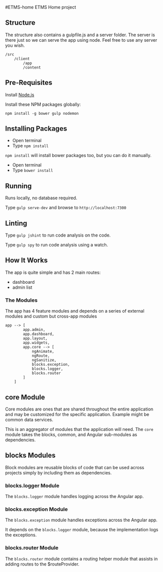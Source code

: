 #ETMS-home
ETMS Home project

## Structure
The structure also contains a gulpfile.js and a server folder. The server is there just so we can serve the app using node. Feel free to use any server you wish.

	/src
		/client
			/app
			/content

## Pre-Requisites
Install [Node.js](http://nodejs.org)

Install these NPM packages globally:

`npm install -g bower gulp nodemon`

## Installing Packages
- Open terminal
- Type `npm install`

`npm install` will install bower packages too, but you can do it manually.
- Open terminal
- Type `bower install`

## Running
Runs locally, no database required.

Type `gulp serve-dev` and browse to `http://localhost:7300`

## Linting
Type `gulp jshint` to run code analysis on the code.

Type `gulp spy` to run code analysis using a watch.

## How It Works
The app is quite simple and has 2 main routes:
- dashboard
- admin list

### The Modules
The app has 4 feature modules and depends on a series of external modules and custom but cross-app modules

```
app --> [
        app.admin,
        app.dashboard,
        app.layout,
        app.widgets,
		app.core --> [
			ngAnimate,
			ngRoute,
			ngSanitize,
			blocks.exception,
			blocks.logger,
			blocks.router
		]
    ]
```

## core Module
Core modules are ones that are shared throughout the entire application and may be customized for the specific application. Example might be common data services.

This is an aggregator of modules that the application will need. The `core` module takes the blocks, common, and Angular sub-modules as dependencies.

## blocks Modules
Block modules are reusable blocks of code that can be used across projects simply by including them as dependencies.

### blocks.logger Module
The `blocks.logger` module handles logging across the Angular app.

### blocks.exception Module
The `blocks.exception` module handles exceptions across the Angular app.

It depends on the `blocks.logger` module, because the implementation logs the exceptions.

### blocks.router Module
The `blocks.router` module contains a routing helper module that assists in adding routes to the $routeProvider.

